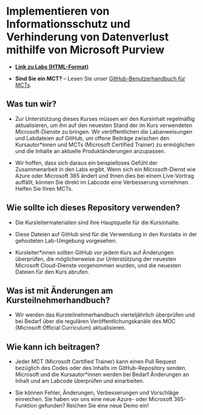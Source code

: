 # Implementieren von Informationsschutz und Verhinderung von Datenverlust mithilfe von Microsoft Purview

- **[Link zu Labs (HTML-Format)](https://microsoftlearning.github.io/SC-5003_Information-protection-and-Data-Loss-Prevention/)**

- **Sind Sie ein MCT?** – Lesen Sie unser [GitHub-Benutzerhandbuch für MCTs](https://microsoftlearning.github.io/MCT-User-Guide/).

## Was tun wir?

- Zur Unterstützung dieses Kurses müssen wir den Kursinhalt regelmäßig aktualisieren, um ihn auf den neuesten Stand der im Kurs verwendeten Microsoft-Dienste zu bringen. Wir veröffentlichen die Labanweisungen und Labdateien auf GitHub, um offene Beiträge zwischen den Kursautor*innen und MCTs (Microsoft Certified Trainer) zu ermöglichen und die Inhalte an aktuelle Produktänderungen anzupassen.

- Wir hoffen, dass sich daraus ein beispielloses Gefühl der Zusammenarbeit in den Labs ergibt. Wenn sich ein Microsoft-Dienst wie Azure oder Microsoft 365 ändert und Ihnen dies bei einem Live-Vortrag auffällt, können Sie direkt im Labcode eine Verbesserung vornehmen. Helfen Sie Ihren MCTs.

## Wie sollte ich dieses Repository verwenden?

- Die Kursleitermaterialien sind Ihre Hauptquelle für die Kursinhalte.

- Diese Dateien auf GitHub sind für die Verwendung in den Kurslabs in der gehosteten Lab-Umgebung vorgesehen.

- Kursleiter*innen sollten GitHub vor jedem Kurs auf Änderungen überprüfen, die möglicherweise zur Unterstützung der neuesten Microsoft Cloud-Dienste vorgenommen wurden, und die neuesten Dateien für den Kurs abrufen.

## Was ist mit Änderungen am Kursteilnehmerhandbuch?

- Wir werden das Kursteilnehmerhandbuch vierteljährlich überprüfen und bei Bedarf über die regulären Veröffentlichungskanäle des MOC (Microsoft Official Curriculum) aktualisieren.

## Wie kann ich beitragen?

- Jeder MCT (Microsoft Certified Trainer) kann einen Pull Request bezüglich des Codes oder des Inhalts im GitHub-Repository senden. Microsoft und die Kursautor*innen werden bei Bedarf Änderungen an Inhalt und am Labcode überprüfen und einarbeiten.

- Sie können Fehler, Änderungen, Verbesserungen und Vorschläge einreichen. Sie haben vor uns eine neue Azure- oder Microsoft 365-Funktion gefunden? Reichen Sie eine neue Demo ein!
